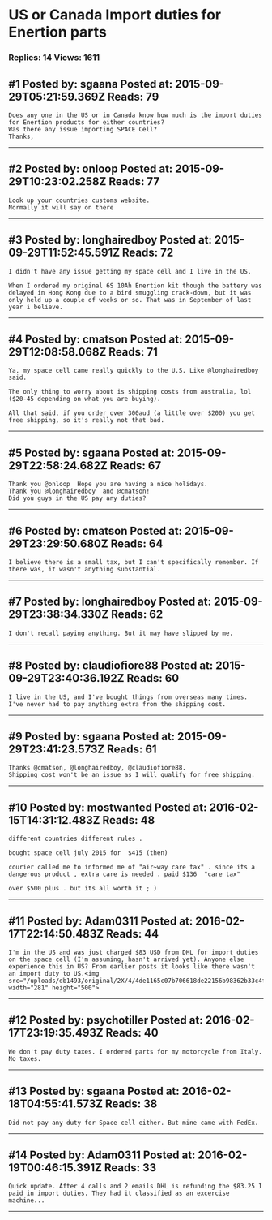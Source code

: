 # US or Canada Import duties for Enertion parts

### Replies: 14 Views: 1611

## \#1 Posted by: sgaana Posted at: 2015-09-29T05:21:59.369Z Reads: 79

```
Does any one in the US or in Canada know how much is the import duties for Enertion products for either countries? 
Was there any issue importing SPACE Cell?
Thanks,
```

---
## \#2 Posted by: onloop Posted at: 2015-09-29T10:23:02.258Z Reads: 77

```
Look up your countries customs website.
Normally it will say on there
```

---
## \#3 Posted by: longhairedboy Posted at: 2015-09-29T11:52:45.591Z Reads: 72

```
I didn't have any issue getting my space cell and I live in the US. 

When I ordered my original 6S 10Ah Enertion kit though the battery was delayed in Hong Kong due to a bird smuggling crack-down, but it was only held up a couple of weeks or so. That was in September of last year i believe.
```

---
## \#4 Posted by: cmatson Posted at: 2015-09-29T12:08:58.068Z Reads: 71

```
Ya, my space cell came really quickly to the U.S. Like @longhairedboy said. 

The only thing to worry about is shipping costs from australia, lol ($20-45 depending on what you are buying).

All that said, if you order over 300aud (a little over $200) you get free shipping, so it's really not that bad.
```

---
## \#5 Posted by: sgaana Posted at: 2015-09-29T22:58:24.682Z Reads: 67

```
Thank you @onloop  Hope you are having a nice holidays. 
Thank you @longhairedboy  and @cmatson!
Did you guys in the US pay any duties?
```

---
## \#6 Posted by: cmatson Posted at: 2015-09-29T23:29:50.680Z Reads: 64

```
I believe there is a small tax, but I can't specifically remember. If there was, it wasn't anything substantial.
```

---
## \#7 Posted by: longhairedboy Posted at: 2015-09-29T23:38:34.330Z Reads: 62

```
I don't recall paying anything. But it may have slipped by me.
```

---
## \#8 Posted by: claudiofiore88 Posted at: 2015-09-29T23:40:36.192Z Reads: 60

```
I live in the US, and I've bought things from overseas many times. I've never had to pay anything extra from the shipping cost.
```

---
## \#9 Posted by: sgaana Posted at: 2015-09-29T23:41:23.573Z Reads: 61

```
Thanks @cmatson, @longhairedboy, @claudiofiore88. 
Shipping cost won't be an issue as I will qualify for free shipping.
```

---
## \#10 Posted by: mostwanted Posted at: 2016-02-15T14:31:12.483Z Reads: 48

```
different countries different rules .

bought space cell july 2015 for  $415 (then)

courier called me to informed me of "air~way care tax" . since its a dangerous product , extra care is needed . paid $136  "care tax"  

over $500 plus . but its all worth it ; )
```

---
## \#11 Posted by: Adam0311 Posted at: 2016-02-17T22:14:50.483Z Reads: 44

```
I'm in the US and was just charged $83 USD from DHL for import duties on the space cell (I'm assuming, hasn't arrived yet). Anyone else experience this in US? From earlier posts it looks like there wasn't an import duty to US.<img src="/uploads/db1493/original/2X/4/4de1165c07b706618de22156b98362b33c4fba3b.png" width="281" height="500">
```

---
## \#12 Posted by: psychotiller Posted at: 2016-02-17T23:19:35.493Z Reads: 40

```
We don't pay duty taxes. I ordered parts for my motorcycle from Italy. No taxes.
```

---
## \#13 Posted by: sgaana Posted at: 2016-02-18T04:55:41.573Z Reads: 38

```
Did not pay any duty for Space cell either. But mine came with FedEx.
```

---
## \#14 Posted by: Adam0311 Posted at: 2016-02-19T00:46:15.391Z Reads: 33

```
Quick update. After 4 calls and 2 emails DHL is refunding the $83.25 I paid in import duties. They had it classified as an excercise machine...
```

---

